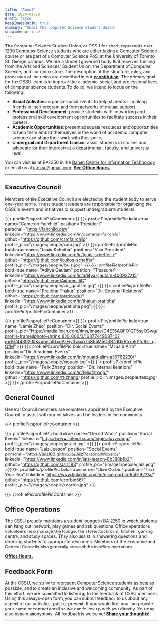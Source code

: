 ```yaml
---
title: "About"
date: 2024-01-28
draft: false
keepImageRatio: true
summary: "About the Computer Science Student Union"
showInMenu: true
---
```


The Computer Science Student Union, or CSSU for short, represents over 1200 Computer Science students who are either taking a Computer Science course or are part of a Computer Science PoSt at the University of Toronto St. George campus. We are a student governed body that receives funding from the Arts and Sciences' Student Union, the Department of Computer Science, and our union store. The description of the structure, rules, and processes of the union are described in our [**constitution**](/constitution.pdf). The primary goal for the CSSU team is to improve the academic, social, and professional lives of computer science students. To do so, we intend to focus on the following:

- **Social Activities**: organize social events to help students in making friends in their program and form networks of mutual support.
- **Professional Development**: provide students with networking and professional skill development opportunities to facilitate success in their careers.
- **Academic Opportunities**: present adequate resources and opportunities to help them embed themselves in the world of academic computer science and share their work with their peers.
- **Undergrad and Department Liaison**: assist students in studies and advocate for their interests at a departmental, faculty, and university level.

You can visit us at BA2250 in the [Bahen Centre for Information Technology](https://goo.gl/maps/16JTD3pr2KKMkCTE7) or email us at [utcssu@gmail.com](mailto:utcssu@gmail.com). **[See Office Hours.](/ba2250)**

---

## Executive Council

Members of the Executive Council are elected by the student body to serve one-year terms. These student leaders are responsible for organizing the CSSU's events and initiatives to support undergraduate students.

{{< profilePic/profilePicContainer >}}
{{< profilePic/profilePic bold=true name="Cameron Fairchild" position="President" personal="https://fairchild.dev/" linkedin="https://www.linkedin.com/in/cameron-fairchild" github="https://github.com/camfairchild" profile_pic="/images/people/cam.jpg" >}}
{{< profilePic/profilePic bold=true name="Louis Scheffer" position="Vice President" linkedin="https://www.linkedin.com/in/louis-scheffer-v" github="https://github.com/loukos-scheffer" profile_pic="/images/people/louis.jpg" >}}
{{< profilePic/profilePic bold=true name="Aditya Gautam" position="Treasurer" linkedin="https://www.linkedin.com/in/aditya-gautam-400937215" github="https://github.com/Autumn-AG" profile_pic="/images/people/adi_gautam.jpg" >}}
{{< profilePic/profilePic bold=true name="Pratibha Thakur" position="Dir. External Relations" github="https://github.com/praticodes" linkedin="https://www.linkedin.com/in/thakur-pratibha" profile_pic="/images/people/pratibha.png">}}
{{< /profilePic/profilePicContainer >}}

{{< profilePic/profilePicContainer >}}
{{< profilePic/profilePic bold=true name="Jamie Zhao" position="Dir. Social Events" profile_pic="https://media.licdn.com/dms/image/D4E35AQFO1QT5syOGwg/profile-framedphoto-shrink_800_800/0/1637744908740?e=1674439200&v=beta&t=oAaEjy3wxax15S65M5CSBZdUkRtrkoEPfo9nlLqjQfM" >}}
{{< profilePic/profilePic bold=true name="Mouaid Alim" position="Dir. Academic Events" linkedin="https://www.linkedin.com/in/mouaid-alim-a66762230/" profile_pic="/images/people/mouaid.jpg">}}
{{< profilePic/profilePic  bold=true name="Felix Zhang" position="Dir. Internal Relations" linkedin="https://www.linkedin.com/in/felixfzhang/" github="https://github.com/ff-zhang" profile_pic="/images/people/felix.jpg" >}}
{{< /profilePic/profilePicContainer >}}

## General Council

General Council members are volunteers appointed by the Executive Council to assist with our initiatives and be leaders in the community.

{{< profilePic/profilePicContainer >}}

{{< profilePic/profilePic  bold=true name="Gerald Wang"  position="Social Events"  linkedin="https://www.linkedin.com/in/geraldyywang/" profile_pic="/images/people/gerald.jpg" >}}
{{< profilePic/profilePic  bold=true name="Jaiz Jeeson"  position="Social Events"  personal="https://jaiz183.github.io/JaizPersonalWebsite/" linkedin="https://www.linkedin.com/in/jaiz-jeeson-8b388b1b2/" github="https://github.com/Jaiz183"  profile_pic="/images/people/jaiz.png" >}}
{{< profilePic/profilePic  bold=true name="Elise Corbin"  position="First Year Rep"  linkedin="https://www.linkedin.com/in/elise-corbin-65919221a/" github="https://github.com/ecorbin567"  profile_pic="/images/people/ecorbin.jpg" >}}

{{< /profilePic/profilePicContainer >}}

## Office Operations

The CSSU proudly maintains a student lounge in BA 2250 in which students can hang out, network, play games and ask questions. Office operations volunteers help manage the lounge, the store/stockroom, kitchen, gaming centre, and study spaces. They also assist in answering questions and directing students to appropriate resources. Members of the Executive and General Councils also generally serve shifts in office operations.

 **[Office Hours.](/ba2250)**

## Feedback Form

At the CSSU, we strive to represent Computer Science students as best as possible, and to create an inclusive and welcoming community. As part of this effort, we are committed to listening to the feedback of CSSU members. Using this always-open form, you can submit feedback to us about any aspect of our activities, past or present. If you would like, you can provide your name or contact email so we can follow up with you directly. You may also remain anonymous. All feedback is welcome! [**Share your thoughts!**](https://forms.gle/bb4JXfWYkqW7Ewhh8)

---
